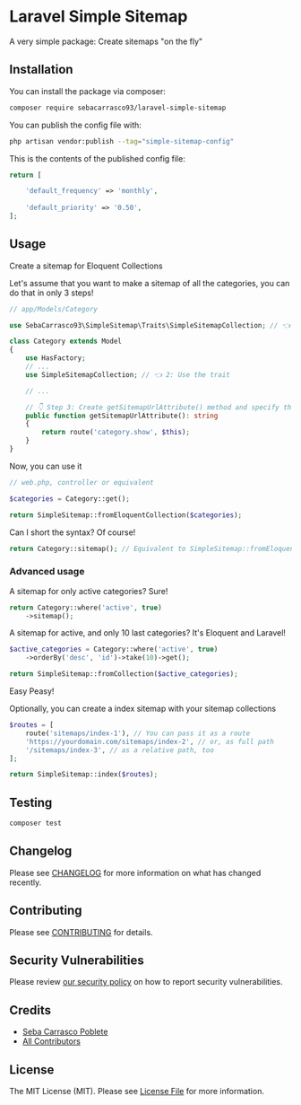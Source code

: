 # Laravel Simple Sitemap

A very simple package: Create sitemaps "on the fly"

## Installation

You can install the package via composer:

```bash
composer require sebacarrasco93/laravel-simple-sitemap
```

You can publish the config file with:

```bash
php artisan vendor:publish --tag="simple-sitemap-config"
```

This is the contents of the published config file:

```php
return [    

    'default_frequency' => 'monthly',
    
    'default_priority' => '0.50',
];
```

## Usage

Create a sitemap for Eloquent Collections

Let's assume that you want to make a sitemap of all the categories, you can do that in only 3 steps!

```php
// app/Models/Category

use SebaCarrasco93\SimpleSitemap\Traits\SimpleSitemapCollection; // 👈 1: Import Trait

class Category extends Model
{
    use HasFactory;
    // ...
    use SimpleSitemapCollection; // 👈 2: Use the trait

    // ...

    // 👇 Step 3: Create getSitemapUrlAttribute() method and specify the full url
    public function getSitemapUrlAttribute(): string 
    {
        return route('category.show', $this);
    }
}

```

Now, you can use it

```php
// web.php, controller or equivalent

$categories = Category::get();

return SimpleSitemap::fromEloquentCollection($categories);
```

Can I short the syntax? Of course!

```php
return Category::sitemap(); // Equivalent to SimpleSitemap::fromEloquentCollection(Category::get());
```

### Advanced usage

A sitemap for only active categories? Sure!

```php
return Category::where('active', true)
    ->sitemap();
```

A sitemap for active, and only 10 last categories? It's Eloquent and Laravel!

```php
$active_categories = Category::where('active', true)
    ->orderBy('desc', 'id')->take(10)->get();

return SimpleSitemap::fromCollection($active_categories);
```

Easy Peasy!

Optionally, you can create a index sitemap with your sitemap collections

```php
$routes = [
    route('sitemaps/index-1'), // You can pass it as a route
    'https://yourdomain.com/sitemaps/index-2', // or, as full path
    '/sitemaps/index-3', // as a relative path, too
];

return SimpleSitemap::index($routes);
```

## Testing

```bash
composer test
```

## Changelog

Please see [CHANGELOG](CHANGELOG.md) for more information on what has changed recently.

## Contributing

Please see [CONTRIBUTING](CONTRIBUTING.md) for details.

## Security Vulnerabilities

Please review [our security policy](../../security/policy) on how to report security vulnerabilities.

## Credits

- [Seba Carrasco Poblete](https://github.com/sebacarrasco93)
- [All Contributors](../../contributors)

## License

The MIT License (MIT). Please see [License File](LICENSE.md) for more information.
